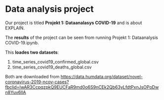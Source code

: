 # Data analysis project

Our project is titled **Projekt 1: Dataanalasys COVID-19** and is about EXPLAIN.

The **results** of the project can be seen from running Projekt 1: Dataanalysis COVID-19.ipynb.

This **loades two datasets**:

1. time_series_covid19_confirmed_global.csv
2. time_series_covid19_deaths_global.csv

Both are downloaded from https://data.humdata.org/dataset/novel-coronavirus-2019-ncov-cases?fbclid=IwAR3CcpqzpkQ9EUCFaR9md0o6S9nCEk2Qb63yLfdtPxnJsOPoDwn8Yuv6llA

